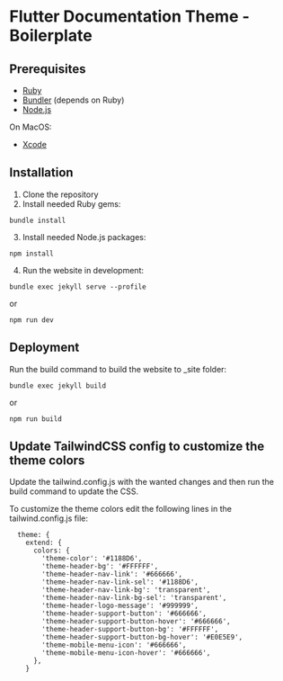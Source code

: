 # Flutter Documentation Theme - Boilerplate

## Prerequisites

- [Ruby](https://www.ruby-lang.org/en/documentation/installation/)
- [Bundler](https://bundler.io/) (depends on Ruby)
- [Node.js](https://nodejs.org/)

On MacOS:

- [Xcode](https://apps.apple.com/us/app/xcode/id497799835?mt=12)

## Installation

1. Clone the repository
2. Install needed Ruby gems:

```console
bundle install
```

3. Install needed Node.js packages:

```console
npm install
```

4. Run the website in development:

```console
bundle exec jekyll serve --profile
```

or

```console
npm run dev
```

## Deployment

Run the build command to build the website to \_site folder:

```console
bundle exec jekyll build
```

or

```console
npm run build
```

## Update TailwindCSS config to customize the theme colors

Update the tailwind.config.js with the wanted changes and then run the build command to update the CSS.

To customize the theme colors edit the following lines in the tailwind.config.js file:

```plain
  theme: {
    extend: {
      colors: {
        'theme-color': '#1188D6',
        'theme-header-bg': '#FFFFFF',
        'theme-header-nav-link': '#666666',
        'theme-header-nav-link-sel': '#1188D6',
        'theme-header-nav-link-bg': 'transparent',
        'theme-header-nav-link-bg-sel': 'transparent',
        'theme-header-logo-message': '#999999',
        'theme-header-support-button': '#666666',
        'theme-header-support-button-hover': '#666666',
        'theme-header-support-button-bg': '#FFFFFF',
        'theme-header-support-button-bg-hover': '#E0E5E9',
        'theme-mobile-menu-icon': '#666666',
        'theme-mobile-menu-icon-hover': '#666666',
      },
    }
```
